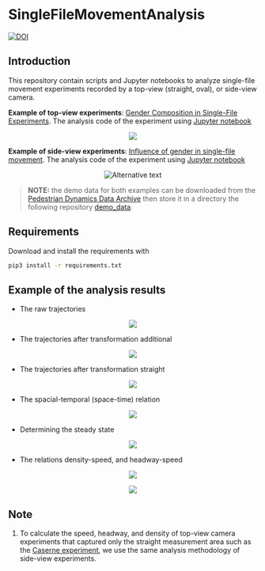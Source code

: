 # SingleFileMovementAnalysis
[![DOI](https://zenodo.org/badge/535776759.svg)](https://zenodo.org/doi/10.5281/zenodo.10908396)

## Introduction
This repository contain scripts and Jupyter notebooks to analyze single-file movement experiments recorded by a top-view (straight, oval), or side-view camera.

**Example of top-view experiments**: [Gender Composition in Single-File Experiments](https://doi.org/10.34735/ped.2021.5). The analysis code of the experiment using  [Jupyter notebook](/notebooks/top_view_experiments.ipynb)

<p align="center">   
   <img src="notebooks/demo_data/croma_oval.png">
</p>

**Example of side-view experiments**: [Influence of gender in single-file movement](https://doi.org/10.34735/ped.2018.5). The analysis code of the experiment using [Jupyter notebook](/notebooks/side_view_experiments.ipynb)
   
<p align="center">
    <img src="notebooks/demo_data/gender_subaih2020.png" alt="Alternative text"/>
</p>

> **NOTE:** the demo data for both examples can be downloaded from the [Pedestrian Dynamics Data Archive](https://ped.fz-juelich.de/da/doku.php?id=start) then store it in a directory the following repository [demo_data](/notebooks/demo_data).

## Requirements

Download and install the requirements with

```bash
pip3 install -r requirements.txt
```
<!-- 
## Description of scripts (<font color="red">NOT UPDATED</font>)

| Script | Description |
| --- | --- |
|[00_traj_file_format.py](scripts/01_trajectory_data_preperation/00_traj_file_format.py)| (optional) Trajectory data files have several format. This script extract some data from the raw file and unify the format of the data file for the later calculations.|
|[01_transformation_additional.py](scripts/01_trajectory_data_preperation/01_transformation_additional.py) | (optional) Trajectory data require some transformation (rotation , transition, etc). |
|[02_transformation_straight_traj.py](scripts/01_trajectory_data_preperation/02_transformation_straight_traj.py) | Transform oval to straight trajectory data according to [Ziemer et al.](https://doi.org/10.48550/arXiv.1602.03053) |
|[00_cal_vel_rho_headway.py](scripts/02_calculate_vel_rho_headway/00_cal_vel_rho_headway.py)|Calculate the individual velocity, headway, and 1D Voronoi density as [Subaih e al.](https://doi.org/10.1109/ACCESS.2020.2973917)|
|[01_extract_steady_state_data.py](scripts/02_calculate_vel_rho_headway/01_extract_steady_state_data.py)|Extract and to save only the steady state data|
|[00_plot_trajectories.py](scripts/03_plotting/00_plot_trajectories.py)|Plot the raw trajectory data or Plot the straight trajectory data after|
|[02_plot_timeseries_rho_v.py](scripts/03_plotting/02_plot_timeseries_rho_v.py)|Plot timeseries of density and velocity.|
|[03_plot_rho_h_vel.py](scripts/03_plotting/03_plot_rho_h_vel.py)|Plot fundamental diagram (FD, rho-vel), and headway-velocity|
|[04_plot_data_binning.py](scripts/03_plotting/04_plot_data_binning.py)|Plot bining data (rho-velocity) (headway-velocity)|
|[05_plot_x_t.py](scripts/03_plotting/05_plot_x_t.py)|Plot the spacial-temporal (x-t) relation| -->

## Example of the analysis results


- The raw trajectories 
<!-- [00_plot_traj_raw.py](scripts/03_plotting/00_plot_trajectories.py) -->

<p align="center">
   <img src="./notebooks/demo_data/traj_raw.png">
<p>


- The trajectories after transformation additional
<!-- [00_plot_traj_raw.py](scripts/03_plotting/00_plot_trajectories.py) -->

<p align="center">
   <img src="./notebooks/demo_data/traj_trans_additional.png">
</p>

- The trajectories after transformation straight

<p align="center">
   <img src="./notebooks/demo_data/traj_straight.png">
<p>

- The spacial-temporal (space-time) relation 
<!-- [05_plot_x_t.py](scripts/03_plotting/05_plot_x_t.py) -->
<p align="center">
   <img src="./notebooks/demo_data/space_time.png">
<p>

- Determining the steady state 
<!-- [02_plot_timeseries_rho_v.py](scripts/03_plotting/02_plot_timeseries_rho_v.py) -->

<p align="center"> 
   <img src="./notebooks/demo_data/steady_state.png">
</p>


- The relations density-speed, and headway-speed 
<!-- [03_plot_rho_h_vel.py](scripts/03_plotting/03_plot_rho_h_vel.py) -->

<p align="center">
   <img src="./notebooks/demo_data/density_speed.png">
</p>

<p align="center">
   <img src="./notebooks/demo_data/headway_speed.png">
</p>


<!-- - Binning data (rho-velocity) (headway-velocity) [04_plot_data_binning.py](scripts/03_plotting/04_plot_data_binning.py)

<p align="center">
   <img src="https://user-images.githubusercontent.com/4458692/197457493-2c1a78f8-96ff-4b4c-93da-cfce57e95497.png">
</p>

<p align="center">
   <img src="https://user-images.githubusercontent.com/4458692/197457504-46f04bd9-1b74-4d31-aeac-558d1161bca5.png">
</p> -->

<!-- ## Example of experiments

|Experiment|Circumference (m)|Length of straight part (m)|Measurement area length (m)|Radius (m)|Frame per sec. (camera)|
| --- | --- | --- | --- | --- |  --- |
|[BaSiGo_germany_Ziemer](https://doi.org/10.34735/ped.2013.7)|26.84|4|-|3|16|
|[schoolWDGMainCircle_germany_Wang](https://doi.org/10.34735/ped.2014.2)|16.62|2.5|-|1.85|25|
|[schoolGymBayMainCircle_germany_Wang](https://doi.org/10.34735/ped.2014.2)|16.62|2.5|-|1.85|25|
|[age_china_Cao](https://doi.org/10.34735/ped.2017.1)|25.70|5|-|2.5|25|
|[gender_palestine_Subaih](https://doi.org/10.34735/ped.2018.5)|17.3|3.14|3.14|-|25|
|[caserne_germany_Seyfried](https://doi.org/10.34735/ped.2006.1)|26.84|4|4|-|25
|motivation_germany_lukowski|28.84|5|2|-|25|
|genderCroMa_germany_paetzke|14.96|2.3|-|1.65|25|

![penup_20221031_094831](https://user-images.githubusercontent.com/4458692/198972539-8f6fb110-e051-4316-968f-b879144e9fd7.jpg) -->

## Note
1. To calculate the speed, headway, and density of top-view camera experiments that captured only the straight measurement
area such as the [Caserne experiment](https://ped.fz-juelich.de/da/doku.php?id=corridor2), we use the same analysis
methodology of side-view experiments.
<!-- 2. To run script, write on the command line: 
      ``bash
      PYTHONPATH="." python3 <CHILD DIRECTORY NAME>/<SCRIPT NAME>.py <ARGUMENTS>
      ``  -->


